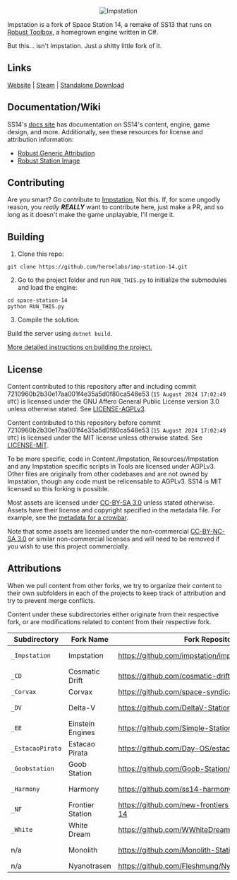 <p align="center"> <img alt="Impstation" src="https://github.com/hereelabs/imp-station-14/blob/master/Resources/Textures/Logo/logo.png" /></p>

Impstation is a fork of Space Station 14, a remake of SS13 that runs on [Robust Toolbox](https://github.com/space-wizards/RobustToolbox), a homegrown engine written in C#.

But this... isn't Impstation. Just a shitty little fork of it.

## Links
[Website](https://impstation.gay/) | [Steam](https://store.steampowered.com/app/1255460/Space_Station_14/) | [Standalone Download](https://spacestation14.io/about/nightlies/)

## Documentation/Wiki

SS14's [docs site](https://docs.spacestation14.com/) has documentation on SS14's content, engine, game design, and more.
Additionally, see these resources for license and attribution information:
- [Robust Generic Attribution](https://docs.spacestation14.com/en/specifications/robust-generic-attribution.html)
- [Robust Station Image](https://docs.spacestation14.com/en/specifications/robust-station-image.html)

## Contributing

Are you smart? Go contribute to [Impstation](https://github.com/impstation/imp-station-14), Not this. If, for some ungodly reason, you *really ***REALLY**** want to contribute here, just make a PR, and so long as it doesn't make the game unplayable, I'll merge it.

## Building

1. Clone this repo:
```shell
git clone https://github.com/hereelabs/imp-station-14.git
```
2. Go to the project folder and run `RUN_THIS.py` to initialize the submodules and load the engine:
```shell
cd space-station-14
python RUN_THIS.py
```
3. Compile the solution:

Build the server using `dotnet build`.

[More detailed instructions on building the project.](https://docs.spacestation14.com/en/general-development/setup.html)

## License

Content contributed to this repository after and including commit 7210960b2b30e17aa001f4e35a5d0f80ca548e53 (`15 August 2024 17:02:49 UTC`) is licensed under the GNU Affero General Public License version 3.0 unless otherwise stated. See [LICENSE-AGPLv3](./LICENSE-AGPLv3.TXT).

Content contributed to this repository before commit 7210960b2b30e17aa001f4e35a5d0f80ca548e53 (`15 August 2024 17:02:49 UTC`) is licensed under the MIT license unless otherwise stated. See [LICENSE-MIT](./LICENSE-MIT.TXT).

To be more specific, code in Content./Impstation, Resources//Impstation and any Impstation specific scripts in Tools are licensed under AGPLv3. Other files are originally from other codebases and are not owned by Impstation, though any code must be relicensable to AGPLv3. SS14 is MIT licensed so this forking is possible.

Most assets are licensed under [CC-BY-SA 3.0](https://creativecommons.org/licenses/by-sa/3.0/) unless stated otherwise. Assets have their license and copyright specified in the metadata file. For example, see the [metadata for a crowbar](https://github.com/space-wizards/space-station-14/blob/master/Resources/Textures/Objects/Tools/crowbar.rsi/meta.json).

Note that some assets are licensed under the non-commercial [CC-BY-NC-SA 3.0](https://creativecommons.org/licenses/by-nc-sa/3.0/) or similar non-commercial licenses and will need to be removed if you wish to use this project commercially.

## Attributions

When we pull content from other forks, we try to organize their content to their own subfolders in each of the projects to keep track of attribution and try to prevent merge conflicts.

Content under these subdirectories either originate from their respective fork, or are modifications related to content from their respective fork.

| Subdirectory     | Fork Name | Fork Repository | License |
|------------------|-----------|-----------------|---------|
| `_Impstation`    | Impstation | https://github.com/impstation/imp-station-14/ | AGPL 3.0 |
| `_CD`            | Cosmatic Drift | https://github.com/cosmatic-drift-14/cosmatic-drift | MIT |
| `_Corvax`        | Corvax | https://github.com/space-syndicate/space-station-14 | MIT |
| `_DV`            | Delta-V | https://github.com/DeltaV-Station/Delta-v/ | AGPL 3.0 |
| `_EE`            | Einstein Engines | https://github.com/Simple-Station/Einstein-Engines/ | AGPL 3.0 |
| `_EstacaoPirata` | Estacao Pirata | https://github.com/Day-OS/estacao-pirata-14/ | AGPL 3.0 |
| `_Goobstation`   | Goob Station | https://github.com/Goob-Station/Goob-Station/ | AGPL 3.0 |
| `_Harmony`       | Harmony | https://github.com/ss14-harmony/ss14-harmony | AGPL 3.0 |
| `_NF`            | Frontier Station | https://github.com/new-frontiers-14/frontier-station-14 | AGPL 3.0 |
| `_White`         | White Dream | https://github.com/WWhiteDreamProject/wwdpublic/ | AGPL 3.0 |
| n/a              | Monolith | https://github.com/Monolith-Station/Monolith | AGPL 3.0 |
| n/a              | Nyanotrasen | https://github.com/Fleshmung/Nyanotrasen/tree/master | MIT |
